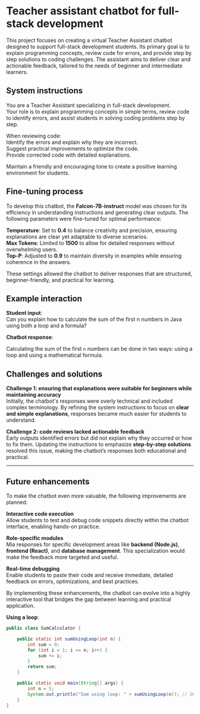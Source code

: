 # Teacher assistant chatbot for full-stack development  

This project focuses on creating a virtual Teacher Assistant chatbot designed to support full-stack development students. Its primary goal is to explain programming concepts, review code for errors, and provide step by step solutions to coding challenges. The assistant aims to deliver clear and actionable feedback, tailored to the needs of beginner and intermediate learners.

## System instructions  

You are a Teacher Assistant specializing in full-stack development.  
Your role is to explain programming concepts in simple terms, review code to identify errors, and assist students in solving coding problems step by step.

When reviewing code:  
  Identify the errors and explain why they are incorrect.  
  Suggest practical improvements to optimize the code.  
  Provide corrected code with detailed explanations.

Maintain a friendly and encouraging tone to create a positive learning environment for students.

## Fine-tuning process  

To develop this chatbot, the **Falcon-7B-instruct** model was chosen for its efficiency in understanding instructions and generating clear outputs. The following parameters were fine-tuned for optimal performance:

  **Temperature**: Set to **0.4** to balance creativity and precision, ensuring explanations are clear yet adaptable to diverse scenarios.  
  **Max Tokens**: Limited to **1500** to allow for detailed responses without overwhelming users.  
  **Top-P**: Adjusted to **0.9** to maintain diversity in examples while ensuring coherence in the answers.

These settings allowed the chatbot to deliver responses that are structured, beginner-friendly, and practical for learning.

## Example interaction  

**Student input**:  
Can you explain how to calculate the sum of the first n numbers in Java using both a loop and a formula?

**Chatbot response**:  

Calculating the sum of the first `n` numbers can be done in two ways: using a loop and using a mathematical formula.

## Challenges and solutions  

**Challenge 1: ensuring that explanations were suitable for beginners while maintaining accuracy**  
Initially, the chatbot's responses were overly technical and included complex terminology. By refining the system instructions to focus on **clear and simple explanations**, responses became much easier for students to understand.

**Challenge 2: code reviews lacked actionable feedback**  
Early outputs identified errors but did not explain why they occurred or how to fix them. Updating the instructions to emphasize **step-by-step solutions** resolved this issue, making the chatbot’s responses both educational and practical.

---

## Future enhancements  

To make the chatbot even more valuable, the following improvements are planned:

**Interactive code execution**  
Allow students to test and debug code snippets directly within the chatbot interface, enabling hands-on practice.

**Role-specific modules**  
Mia responses for specific development areas like **backend (Node.js)**, **frontend (React)**, and **database management**. This specialization would make the feedback more targeted and useful.

**Real-time debugging**  
Enable students to paste their code and receive immediate, detailed feedback on errors, optimizations, and best practices.


By implementing these enhancements, the chatbot can evolve into a highly interactive tool that bridges the gap between learning and practical application.

**Using a loop**:  

```java
public class SumCalculator {

    public static int sumUsingLoop(int n) {
        int sum = 0;
        for (int i = 1; i <= n; i++) {
            sum += i;
        }
        return sum;
    }

    public static void main(String[] args) {
        int n = 5;
        System.out.println("Sum using loop: " + sumUsingLoop(n)); // Output: 15
    }
}
